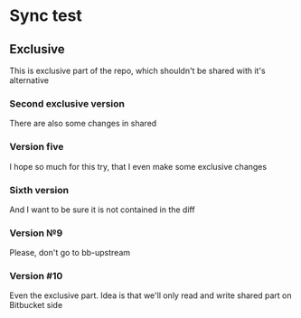 # Sync test

## Exclusive

This is exclusive part of the repo, which shouldn't be shared with it's alternative

### Second exclusive version

There are also some changes in shared

### Version five

I hope so much for this try, that I even make some exclusive changes

### Sixth version

And I want to be sure it is not contained in the diff

### Version №9

Please, don't go to bb-upstream

### Version #10

Even the exclusive part. Idea is that we'll only read and write shared part on Bitbucket side
